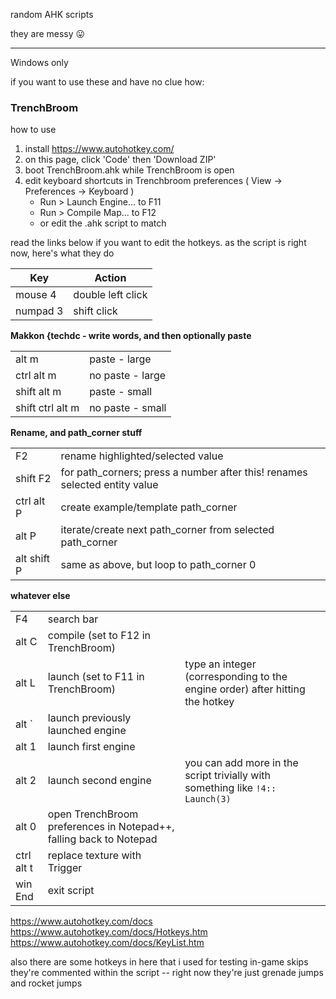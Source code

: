 random AHK scripts

they are messy 😛

---

Windows only

if you want to use these and have no clue how:

### TrenchBroom

how to use

1. install https://www.autohotkey.com/
2. on this page, click 'Code' then 'Download ZIP'
3. boot TrenchBroom.ahk while TrenchBroom is open
4. edit keyboard shortcuts in Trenchbroom preferences ( View -> Preferences -> Keyboard )
   - Run > Launch Engine... to F11
   - Run > Compile Map... to F12
   - or edit the .ahk script to match

read the links below if you want to edit the hotkeys.
as the script is right now, here's what they do

| Key      | Action            |
| -------- | ----------------- |
| mouse 4  | double left click |
| numpad 3 | shift click       |

**Makkon {techdc - write words, and then optionally paste**

|                  |                  |
| ---------------- | ---------------- |
| alt m            | paste - large    |
| ctrl alt m       | no paste - large |
| shift alt m      | paste - small    |
| shift ctrl alt m | no paste - small |

**Rename, and path_corner stuff**

|             |                                                                            |
| ----------- | -------------------------------------------------------------------------- |
| F2          | rename highlighted/selected value                                          |
| shift F2    | for path_corners; press a number after this! renames selected entity value |
| ctrl alt P  | create example/template path_corner                                        |
| alt P       | iterate/create next path_corner from selected path_corner                  |
| alt shift P | same as above, but loop to path_corner 0                                   |

**whatever else**

|            |                                                                    |                                                                               |
| ---------- | ------------------------------------------------------------------ | ----------------------------------------------------------------------------- |
| F4         | search bar                                                         |                                                                               |
| alt C      | compile (set to F12 in TrenchBroom)                                |                                                                               |
| alt L      | launch (set to F11 in TrenchBroom)                                 | type an integer (corresponding to the engine order) after hitting the hotkey  |
| alt `      | launch previously launched engine                                  |                                                                               |
| alt 1      | launch first engine                                                |                                                                               |
| alt 2      | launch second engine                                               | you can add more in the script trivially with something like `!4:: Launch(3)` |
| alt 0      | open TrenchBroom preferences in Notepad++, falling back to Notepad |                                                                               |
| ctrl alt t | replace texture with Trigger                                       |                                                                               |
| win End    | exit script                                                        |                                                                               |

https://www.autohotkey.com/docs  
https://www.autohotkey.com/docs/Hotkeys.htm  
https://www.autohotkey.com/docs/KeyList.htm

also there are some hotkeys in here that i used for testing in-game skips  
they're commented within the script -- right now they're just grenade jumps and rocket jumps
